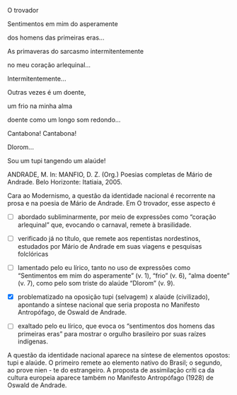 

O trovador

Sentimentos em mim do asperamente

dos homens das primeiras eras...

As primaveras do sarcasmo intermitentemente

no meu coração arlequinal...

Intermitentemente...

Outras vezes é um doente,

um frio na minha alma

doente como um longo som redondo...

Cantabona! Cantabona!

Dlorom...

Sou um tupi tangendo um alaúde!

ANDRADE, M. In: MANFIO, D. Z. (Org.) Poesias completas de Mário de Andrade. Belo Horizonte: Itatiaia, 2005.

Cara ao Modernismo, a questão da identidade nacional é recorrente na prosa e na poesia de Mário de Andrade. Em O trovador, esse aspecto é



- [ ] abordado subliminarmente, por meio de expressões como “coração arlequinal” que, evocando o carnaval, remete à brasilidade.
- [ ] verificado já no título, que remete aos repentistas nordestinos, estudados por Mário de Andrade em suas viagens e pesquisas folclóricas
- [ ] lamentado pelo eu lírico, tanto no uso de expressões como “Sentimentos em mim do asperamente” (v. 1), “frio” (v. 6), “alma doente” (v. 7), como pelo som triste do alaúde “Dlorom” (v. 9).
- [x] problematizado na oposição tupi (selvagem) x alaúde (civilizado), apontando a síntese nacional que seria proposta no Manifesto Antropófago, de Oswald de Andrade.
- [ ] exaltado pelo eu lírico, que evoca os “sentimentos dos homens das primeiras eras” para mostrar o orgulho brasileiro por suas raízes indígenas.


A questão da identidade nacional aparece na síntese de elementos opostos: tupi e alaúde. O primeiro remete ao elemento nativo do Brasil; o segundo, ao prove nien - te do estrangeiro. A proposta de assimilação críti ca da cultura europeia aparece também no Manifesto Antropófago (1928) de Oswald de Andrade.

        
